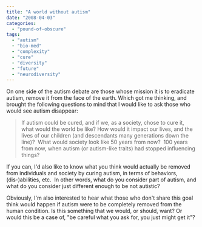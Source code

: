 ```yaml
---
title: "A world without autism"
date: "2008-04-03"
categories: 
  - "pound-of-obscure"
tags: 
  - "autism"
  - "bio-med"
  - "complexity"
  - "cure"
  - "diversity"
  - "future"
  - "neurodiversity"
---
```


On one side of the autism debate are those whose mission it is to eradicate autism, remove it from the face of the earth. Which got me thinking, and brought the following questions to mind that I would like to ask those who would see autism disappear:

> If autism could be cured, and if we, as a society, chose to cure it, what would the world be like? How would it impact our lives, and the lives of our children (and descendants many generations down the line)?  What would society look like 50 years from now?  100 years from now, when autism (or autism-like traits) had stopped influencing things?

If you can, I'd also like to know what you think would actually be removed from individuals and society by curing autism, in terms of behaviors, (dis-)abilities, etc.  In other words, what do you consider part of autism, and what do you consider just different enough to be not autistic?

Obviously, I'm also interested to hear what those who don't share this goal think would happen if autism were to be completely removed from the human condition. Is this something that we would, or should, want? Or would this be a case of, "be careful what you ask for, you just might get it"?

